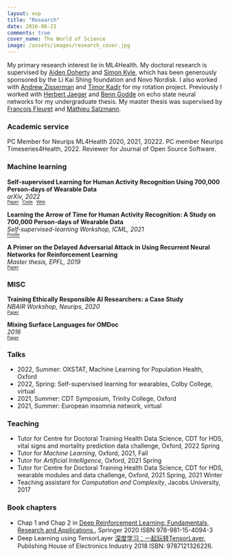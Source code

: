 ```yaml
---
layout: exp
title: "Research"
date: 2016-06-21
comments: true
cover_name: The World of Science
image: /assets/images/research_cover.jpg
---
```

My primary research interest lie in ML4Health. My doctoral research is supervised by [Aiden Doherty](https://www.ndph.ox.ac.uk/team/aiden-doherty) and [Simon Kyle](https://www.ndcn.ox.ac.uk/team/simon-kyle), which has been generously sponsored by the Li Kai Shing foundation and Novo Nordisk. I also worked with [Andrew Zisserman](https://www.robots.ox.ac.uk/~az/) and [Timor Kadir](https://www.robots.ox.ac.uk/~timork/) for my rotation project.
Previously I worked with [Herbert Jaeger](http://minds.jacobs-university.de/herbert/) and [Benn Godde](https://www.researchgate.net/profile/Ben_Godde) on echo state neural networks for my undergraduate thesis. My master thesis was supervised by [François Fleuret](https://www.idiap.ch/~fleuret/) and [Mathieu Salzmann](https://people.epfl.ch/mathieu.salzmann).

### Academic service
PC Member for Neurips ML4Health 2020, 2021, 20222.
PC member Neurips Timeseries4Health, 2022.
Reviewer for Journal of Open Source Software.

### Machine learning

**Self-supervised Learning for Human Activity Recognition Using 700,000 Person-days of Wearable Data**
 <br/> *arXiv, 2022* <br/> 
 <sub><sup> [Paper](https://arxiv.org/abs/2206.02909)  &nbsp;  [Code](https://github.com/OxWearables/ssl-wearables)  &nbsp; [Web](https://oxwearables.github.io/ssl-wearables/) </sup></sub>


**Learning the Arrow of Time for Human Activity Recognition: A Study on 700,000 Person-days of Wearable Data**
 <br/> *Self-supervised-learning Workshop, ICML, 2021* <br/> 
 <sub><sup>  [Poster](/assets/files/aot.pdf)   </sup></sub>


**A Primer on the Delayed Adversarial Attack in Using Recurrent Neural Networks for Reinforcement Learning**
 <br/> *Master thesis, EPFL, 2019* <br/> 
 <sub><sup>   [Paper](/assets/files/hang_thesis.pdf)  </sup></sub>



### MISC

**Training Ethically Responsible AI Researchers: a Case Study**
 <br/>  *NBAIR Workshop, Neurips, 2020*<br/> 
 <sub><sup>   [Paper](https://arxiv.org/abs/2011.11393)   </sup></sub>


**Mixing Surface Languages for OMDoc**
 <br/> *2016* <br/> 
 <sub><sup>   [Paper](/assets/files/cicm_2016.pdf)   </sup></sub>


### Talks
* 2022, Summer: OXSTAT, Machine Learning for Population Health, Oxford
* 2022, Spring: Self-supervised learning for wearables, Colby College, virtual 
* 2021, Summer: CDT Symposium, Trinity College, Oxford
* 2021, Summer: European insomnia network, virtual


### Teaching
* Tutor for Centre for Doctoral Training Health Data Science, CDT for HDS, vital signs and mortality prediction data challenge, Oxford, 2022 Spring
* Tutor for *Machine Learning*, Oxford, 2021, Fall
* Tutor for *Artificial Intelligence*, Oxford, 2021 Spring
* Tutor for Centre for Doctoral Training Health Data Science, CDT for HDS, wearable modules and data challenge, Oxford, 2021 Spring, 2021 Winter
* Teaching assistant for *Computation and Complexity*, Jacobs University, 2017

### Book chapters
* Chap 1 and Chap 2 in [Deep Reinforcement Learning: Fundamentals, Research and Applications
](https://deepreinforcementlearningbook.org/), Springer 2020 ISBN 978-981-15-4094-3 
* Deep Learning using TensorLayer [深度学习：一起玩转TensorLayer](https://www.amazon.com/%E6%B7%B1%E5%BA%A6%E5%AD%A6%E4%B9%A0-%E4%B8%80%E8%B5%B7%E7%8E%A9%E8%BD%ACTensorLayer-%E8%91%A3%E8%B1%AA-%E7%AD%89/dp/B078YDZTCY/ref=sr_1_2?keywords=tensorlayer&qid=1570048255&s=gateway&sr=8-2), Publishing House of Electronics Industry 2018 ISBN: 9787121326226.

<!-- * [16-720 Semester project: facial verifier](/assets/files/cv_poster.pdf)
* [The Evolution of Web Search Engines: Past, Present and Future](/assets/files/bigData.pdf) -->